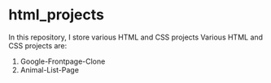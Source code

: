 # html_projects

In this repository, I store various HTML and CSS projects
Various HTML and CSS projects are:
1. Google-Frontpage-Clone
2. Animal-List-Page

